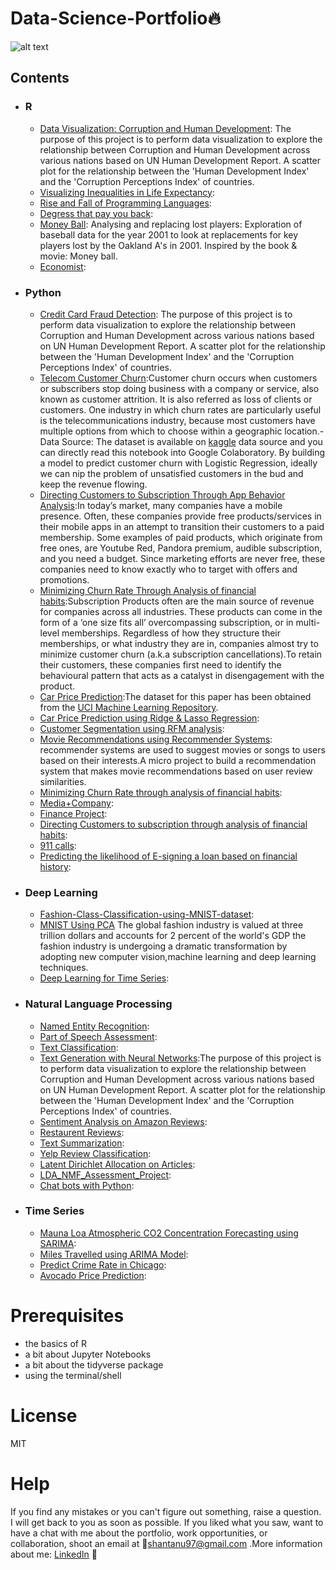 # Data-Science-Portfolio:fire:
![alt text](http://blog.milton.ai/content/images/2018/10/Data.jpg)
## Contents

- ### R

	- [Data Visualization: Corruption and Human Development](): The purpose of this project is to perform data visualization to explore the relationship between Corruption and Human Development across various nations based on UN Human Development Report.  A scatter plot for the relationship between the 'Human Development Index' and the 'Corruption Perceptions Index' of countries.
	- [Visualizing Inequalities in Life Expectancy](https://github.com/Shantanu9326/Data-Science-Portfolio/blob/master/A%20Visual%20History%20of%20Nobel%20Prize%20Winners.ipynb): 
	- [Rise and Fall of Programming Languages](https://github.com/Shantanu9326/Data-Science-Portfolio/blob/master/Rise%20and%20Fall%20of%20Programming%20Languages.ipynb): 
	- [Degress that pay you back](https://github.com/Shantanu9326/Data-Science-Portfolio/blob/master/Degress%20that%20pay%20you%20back.ipynb):  
	- [Money Ball](): Analysing and replacing lost players: Exploration of baseball data for the year 2001 to look at replacements for key players lost by the Oakland A's in 2001. Inspired by the book & movie: Money ball.
	- [Economist]():
	
- ### Python
    - [Credit Card Fraud Detection](https://github.com/Shantanu9326/Credit-Card-Fraud-Detection/blob/master/Credit_Card_Fraud_Detection.ipynb): The purpose of this project is to perform data visualization to explore the relationship between Corruption and Human Development across various nations based on UN Human Development Report.  A scatter plot for the relationship between the 'Human Development Index' and the 'Corruption Perceptions Index' of countries. 
    - [Telecom Customer Churn](https://github.com/Shantanu9326/Telecom-Customer-Churn/blob/master/Telecom_Customer_Churn.ipynb):Customer churn occurs when customers or subscribers stop doing business with a company or service, also known as customer attrition. It is also referred as loss of clients or customers. One industry in which churn rates are particularly useful is the telecommunications industry, because most customers have multiple options from which to choose within a geographic location.- Data Source: The dataset is available on [kaggle](https://www.kaggle.com/blastchar/telco-customer-churn) data source and you can directly read this notebook into Google Colaboratory. By building a model to predict customer churn with Logistic Regression, ideally we can nip the problem of unsatisfied customers in the bud and keep the revenue flowing.
    - [Directing Customers to Subscription Through App Behavior Analysis]():In today’s market, many companies have a mobile presence. Often, these companies provide free products/services in their mobile apps in an attempt to transition their customers to a paid membership. Some examples of paid products, which originate from free ones, are Youtube Red, Pandora premium, audible subscription, and you need a budget. Since marketing efforts are never free, these companies need to know exactly who to target with offers and promotions.
    - [Minimizing Churn Rate Through Analysis of financial habits]():Subscription Products often are the main source of revenue for companies across all industries. These products can come in the form of a ‘one size fits all’ overcompassing subscription, or in multi-level memberships. Regardless of how they structure their memberships, or what industry they are in, companies almost try to minimize customer churn (a.k.a subscription cancellations).To retain their customers, these companies first need to identify the behavioural pattern that acts as a catalyst in disengagement with the product.
    - [Car Price Prediction]():The dataset for this paper has been obtained from the [UCI Machine Learning Repository](https://archive.ics.uci.edu/ml/datasets/automobile).
    - [Car Price Prediction using Ridge & Lasso Regression]():
    - [Customer Segmentation using RFM analysis]():
    - [Movie Recommendations using Recommender  Systems](): recommender systems are used to suggest movies or songs to users based on their interests.A micro project to build a recommendation system that makes movie recommendations based on user review similarities.
    - [Minimizing Churn Rate through analysis of financial habits]():
    - [Media+Company]():
    - [Finance Project]():
    - [Directing Customers to subscription through analysis of financial habits]():
    - [911 calls]():
    - [Predicting the likelihood of E-signing a loan based on financial history]():
    
- ### Deep Learning
    - [Fashion-Class-Classification-using-MNIST-dataset](https://github.com/Shantanu9326/Credit-Card-Fraud-Detection/blob/master/Credit_Card_Fraud_Detection.ipynb): 
    - [MNIST Using PCA](https://github.com/Shantanu9326/Fashion-Class-Classification-using-MNIST-dataset/blob/master/MNIST_USING_PCA.ipynb) The global fashion industry is valued at three trillion dollars and accounts for 2 percent of the world's GDP the fashion industry is undergoing a dramatic transformation by adopting new computer vision,machine learning and deep learning techniques.
    - [Deep Learning for Time Series]():
    
- ### Natural Language Processing 
     - [Named Entity Recognition](https://github.com/Shantanu9326/Text-Mining-Mini-Projects/blob/master/Named_Entity_Recognition.ipynb): 
     - [Part of Speech Assessment](https://github.com/Shantanu9326/Text-Mining-Mini-Projects/blob/master/Part_of_Speech_Assessment.ipynb): 
     - [Text Classification](https://github.com/Shantanu9326/Text-Mining-Mini-Projects/blob/master/Text_Classification.ipynb):
     - [Text Generation with Neural Networks](https://github.com/Shantanu9326/Text-Mining-Mini-Projects/blob/master/Text_Classification.ipynb):The purpose of this project is to perform data visualization to explore the relationship between Corruption and Human Development across various nations based on UN Human Development Report.  A scatter plot for the relationship between the 'Human Development Index' and the 'Corruption Perceptions Index' of countries.
     - [Sentiment Analysis on Amazon Reviews]():
     - [Restaurent Reviews](https://github.com/Shantanu9326/Sentiment-Analysis/blob/master/Restaurant_Reviews.ipynb):
     - [Text Summarization]():
     - [Yelp Review Classification]():
     - [Latent Dirichlet Allocation on Articles]():
     - [LDA_NMF_Assessment_Project]():
     - [Chat bots with Python]():

- ### Time Series
  - [Mauna Loa Atmospheric CO2 Concentration Forecasting using SARIMA](https://github.com/Shantanu9326/Forecasting/blob/master/Mauna_Loa_Atmospheric_CO2_Concentration_Forecasting_using_SARIMA.ipynb): 
  - [Miles Travelled using ARIMA Model]():
  - [Predict Crime Rate in Chicago]():
  - [Avocado Price Prediction]():
  
  

# Prerequisites

- the basics of R
- a bit about Jupyter Notebooks
- a bit about the tidyverse package
- using the terminal/shell

# License

MIT

# Help

If you find any mistakes or you can't figure out something, raise a question. I will get back to you as soon as possible. If you liked what you saw, want to have a chat with me about the portfolio, work opportunities, or collaboration, shoot an email at :e-mail:shantanu97@gmail.com
.More information about me: [LinkedIn](https://www.linkedin.com/in/shantanugupta9326/) :mag_right:

